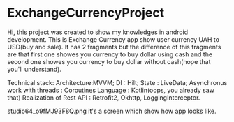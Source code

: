 # ExchangeCurrencyProject
Hi, this project was created to show my knowledges in android development.
This is Exchange Currency app show user currency UAH to USD(buy and sale).
It has 2 fragments but the difference of this fragments are that first one showes you currency to buy dollar using cash and the second one showes you currency to buy dollar without cash(hope that you'll understand).

Technical stack:
Architecture:MVVM;
DI : Hilt;
State : LiveData;
Asynchronus work with threads  : Coroutines
Language : Kotlin(oops, you already saw that)
Realization of Rest API : Retrofit2, Okhttp, LoggingInterceptor.

studio64_o9fMJ93F8Q.png it's a screen which show how app looks like.
